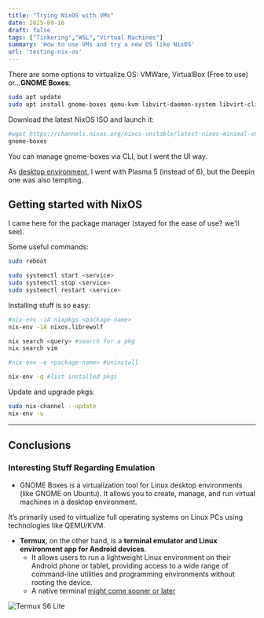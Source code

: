 ```yaml
---
title: "Trying NixOS with VMs"
date: 2025-09-16
draft: false
tags: ["Tinkering","WSL","Virtual Machines"]
summary: 'How to use VMs and try a new OS like NixOS'
url: 'testing-nix-os'
---
```


There are some options to virtualize OS: VMWare, VirtualBox (Free to use) or...**GNOME Boxes**:

```sh
sudo apt update
sudo apt install gnome-boxes qemu-kvm libvirt-daemon-system libvirt-clients
```

Download the latest NixOS ISO and launch it:

```sh
#wget https://channels.nixos.org/nixos-unstable/latest-nixos-minimal-x86_64-linux.iso -O nixos.iso
gnome-boxes
```

You can manage gnome-boxes via CLI, but I went the UI way.


As [desktop environment](https://wiki.nixos.org/wiki/Category:Desktop_environment), I went with Plasma 5 (instead of 6), but the Deepin one was also tempting.

## Getting started with NixOS

I came here for the package manager (stayed for the ease of use? we'll see).

Some useful commands:

```sh
sudo reboot

sudo systemctl start <service>
sudo systemctl stop <service>
sudo systemctl restart <service>
```

Installing stuff is so easy:

```sh
#nix-env -iA nixpkgs.<package-name>
nix-env -iA nixos.librewolf

nix search <query> #search for a pkg
nix search vim

#nix-env -e <package-name> #uninstall

nix-env -q #list installed pkgs
```

Update and upgrade pkgs:

```sh
sudo nix-channel --update
nix-env -u
```

---

## Conclusions

### Interesting Stuff Regarding Emulation

* GNOME Boxes is a virtualization tool for Linux desktop environments (like GNOME on Ubuntu). It allows you to create, manage, and run virtual machines in a desktop environment.

It’s primarily used to virtualize full operating systems on Linux PCs using technologies like QEMU/KVM.

* **Termux**, on the other hand, is a **terminal emulator and Linux environment app for Android devices**.
    * It allows users to run a lightweight Linux environment on their Android phone or tablet, providing access to a wide range of command-line utilities and programming environments without rooting the device.
    * A native terminal [might come sooner or later](https://www.androidpolice.com/android-linux-terminal/)


![Termux S6 Lite](/blog_img/outro/termux-s6lite.png)

